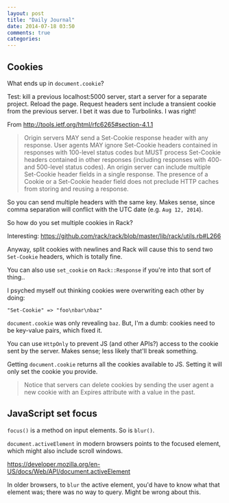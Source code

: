 ```yaml
---
layout: post
title: "Daily Journal"
date: 2014-07-18 03:50
comments: true
categories: 
---
```


## Cookies

What ends up in `document.cookie`? 

Test: kill a previous localhost:5000 server, start a server for a
separate project. Reload the page. Request headers sent include
a transient cookie from the previous server. I bet it was due to
Turbolinks. I was right!

From http://tools.ietf.org/html/rfc6265#section-4.1.1

>  Origin servers MAY send a Set-Cookie response header with any
>  response.  User agents MAY ignore Set-Cookie headers contained in
>  responses with 100-level status codes but MUST process Set-Cookie
>  headers contained in other responses (including responses with 400-
>  and 500-level status codes).  An origin server can include multiple
>  Set-Cookie header fields in a single response.  The presence of a
>  Cookie or a Set-Cookie header field does not preclude HTTP caches
>  from storing and reusing a response.

So you can send multiple headers with the same key. Makes sense, since
comma separation will conflict with the UTC date (e.g. `Aug 12, 2014`).

So how do you set multiple cookies in Rack?

Interesting: https://github.com/rack/rack/blob/master/lib/rack/utils.rb#L266

Anyway, split cookies with newlines and Rack will cause this to send two
`Set-Cookie` headers, which is totally fine. 

You can also use `set_cookie` on `Rack::Response` if you're into that
sort of thing..

I psyched myself out thinking cookies were overwriting each other by doing:

    "Set-Cookie" => "foo\nbar\nbaz"

`document.cookie` was only revealing `baz`. But, I'm a dumb: cookies
need to be key-value pairs, which fixed it.

You can use `HttpOnly` to prevent JS (and other APIs?) access to the
cookie sent by the server. Makes sense; less likely that'll break
something. 

Getting `document.cookie` returns all the cookies available to JS.
Setting it will only set the cookie you provide.

> Notice that servers can delete cookies by sending the user agent a
> new cookie with an Expires attribute with a value in the past.

## JavaScript set focus

`focus()` is a method on input elements. So is `blur()`.

`document.activeElement` in modern browsers points to the focused
element, which might also include scroll windows. 

https://developer.mozilla.org/en-US/docs/Web/API/document.activeElement

In older browsers, to `blur` the active element, you'd have to know what
that element was; there was no way to query. Might be wrong about this.

